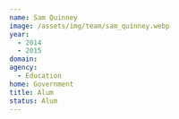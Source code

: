 ```yaml
---
name: Sam Quinney
image: /assets/img/team/sam_quinney.webp
year: 
  - 2014
  - 2015
domain:
agency:
  - Education
home: Government
title: Alum
status: Alum
---
```


